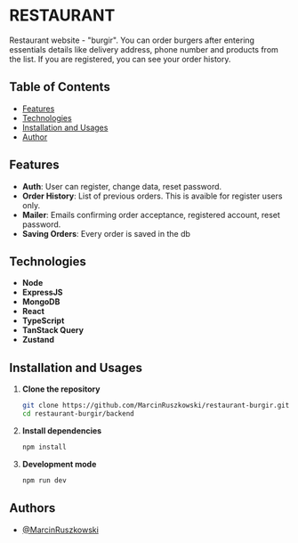 # RESTAURANT

Restaurant website - "burgir". You can order burgers after entering essentials details like delivery address, phone number and products from the list. If you are registered, you can see your order history.

## Table of Contents

- [Features](#features)
- [Technologies](#technologies)
- [Installation and Usages](#installation-and-usages)
- [Author](#author)

## Features

- **Auth**: User can register, change data, reset password.
- **Order History**: List of previous orders. This is avaible for register users only.
- **Mailer**: Emails confirming order acceptance, registered account, reset password.
- **Saving Orders**: Every order is saved in the db

## Technologies

- **Node**
- **ExpressJS**
- **MongoDB**
- **React**
- **TypeScript**
- **TanStack Query**
- **Zustand**

## Installation and Usages

1. **Clone the repository**
   ```bash
   git clone https://github.com/MarcinRuszkowski/restaurant-burgir.git
   cd restaurant-burgir/backend
   ```
2. **Install dependencies**

   ```bash
   npm install
   ```

3. **Development mode**
   ```bash
   npm run dev
   ```
      <!-- link: [http://localhost:5173/](http://localhost:5173/) -->
   <!-- 4. **Preview** -->
      <!-- ```bash
      npm run preview
      ```
      link: [http://localhost:4173/](http://localhost:4173/) -->

## Authors

- [@MarcinRuszkowski](https://github.com/MarcinRuszkowski)

